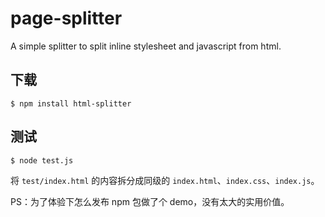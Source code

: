 # page-splitter
A simple splitter to split inline stylesheet and javascript from html.
## 下载
```
$ npm install html-splitter
```
## 测试
```
$ node test.js
```
将 ``test/index.html`` 的内容拆分成同级的 ``index.html``、``index.css``、``index.js``。

PS：为了体验下怎么发布 npm 包做了个 demo，没有太大的实用价值。
